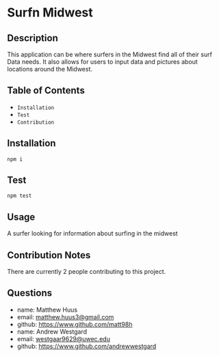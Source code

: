 # Surfn Midwest

## Description
This application can be where surfers in the Midwest find all of their surf Data needs. It also allows for users to input data and pictures about locations around the Midwest.

## Table of Contents
  *   `Installation`
  *   `Test`
  *   `Contribution`
## Installation
```
npm i
```
## Test
```
npm test
```
## Usage
A surfer looking for information about surfing in the midwest

## Contribution Notes
There are currently 2 people contributing to this project.

## Questions
  *   name: Matthew Huus
  *   email: matthew.huus3@gmail.com
  *   github: https://www.github.com/matt98h
  *   name: Andrew Westgard
  *   email: westgaar9629@uwec.edu
  *   github: https://www.github.com/andrewwestgard
